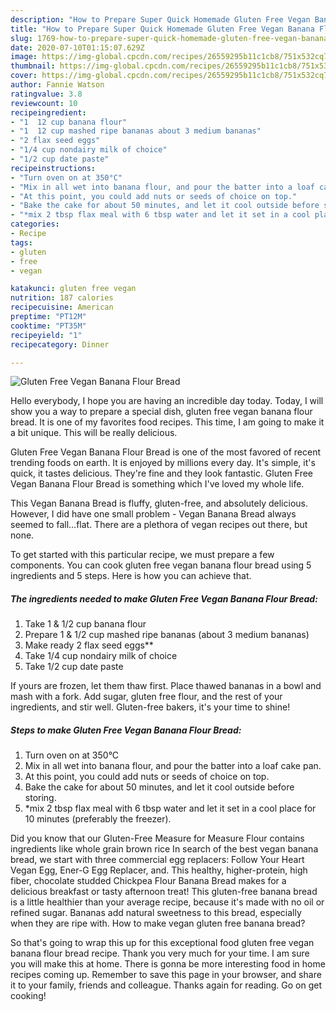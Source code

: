 ```yaml
---
description: "How to Prepare Super Quick Homemade Gluten Free Vegan Banana Flour Bread"
title: "How to Prepare Super Quick Homemade Gluten Free Vegan Banana Flour Bread"
slug: 1769-how-to-prepare-super-quick-homemade-gluten-free-vegan-banana-flour-bread
date: 2020-07-10T01:15:07.629Z
image: https://img-global.cpcdn.com/recipes/26559295b11c1cb8/751x532cq70/gluten-free-vegan-banana-flour-bread-recipe-main-photo.jpg
thumbnail: https://img-global.cpcdn.com/recipes/26559295b11c1cb8/751x532cq70/gluten-free-vegan-banana-flour-bread-recipe-main-photo.jpg
cover: https://img-global.cpcdn.com/recipes/26559295b11c1cb8/751x532cq70/gluten-free-vegan-banana-flour-bread-recipe-main-photo.jpg
author: Fannie Watson
ratingvalue: 3.8
reviewcount: 10
recipeingredient:
- "1  12 cup banana flour"
- "1  12 cup mashed ripe bananas about 3 medium bananas"
- "2 flax seed eggs"
- "1/4 cup nondairy milk of choice"
- "1/2 cup date paste"
recipeinstructions:
- "Turn oven on at 350°C"
- "Mix in all wet into banana flour, and pour the batter into a loaf cake pan."
- "At this point, you could add nuts or seeds of choice on top."
- "Bake the cake for about 50 minutes, and let it cool outside before storing."
- "*mix 2 tbsp flax meal with 6 tbsp water and let it set in a cool place for 10 minutes (preferably the freezer)."
categories:
- Recipe
tags:
- gluten
- free
- vegan

katakunci: gluten free vegan 
nutrition: 187 calories
recipecuisine: American
preptime: "PT12M"
cooktime: "PT35M"
recipeyield: "1"
recipecategory: Dinner

---
```



![Gluten Free Vegan Banana Flour Bread](https://img-global.cpcdn.com/recipes/26559295b11c1cb8/751x532cq70/gluten-free-vegan-banana-flour-bread-recipe-main-photo.jpg)

Hello everybody, I hope you are having an incredible day today. Today, I will show you a way to prepare a special dish, gluten free vegan banana flour bread. It is one of my favorites food recipes. This time, I am going to make it a bit unique. This will be really delicious.

Gluten Free Vegan Banana Flour Bread is one of the most favored of recent trending foods on earth. It is enjoyed by millions every day. It's simple, it's quick, it tastes delicious. They're fine and they look fantastic. Gluten Free Vegan Banana Flour Bread is something which I've loved my whole life.

This Vegan Banana Bread is fluffy, gluten-free, and absolutely delicious. However, I did have one small problem - Vegan Banana Bread always seemed to fall…flat. There are a plethora of vegan recipes out there, but none.


To get started with this particular recipe, we must prepare a few components. You can cook gluten free vegan banana flour bread using 5 ingredients and 5 steps. Here is how you can achieve that.

<!--inarticleads1-->

##### The ingredients needed to make Gluten Free Vegan Banana Flour Bread:

1. Take 1 &amp; 1/2 cup banana flour
1. Prepare 1 &amp; 1/2 cup mashed ripe bananas (about 3 medium bananas)
1. Make ready 2 flax seed eggs**
1. Take 1/4 cup nondairy milk of choice
1. Take 1/2 cup date paste


If yours are frozen, let them thaw first. Place thawed bananas in a bowl and mash with a fork. Add sugar, gluten free flour, and the rest of your ingredients, and stir well. Gluten-free bakers, it&#39;s your time to shine! 

<!--inarticleads2-->

##### Steps to make Gluten Free Vegan Banana Flour Bread:

1. Turn oven on at 350°C
1. Mix in all wet into banana flour, and pour the batter into a loaf cake pan.
1. At this point, you could add nuts or seeds of choice on top.
1. Bake the cake for about 50 minutes, and let it cool outside before storing.
1. *mix 2 tbsp flax meal with 6 tbsp water and let it set in a cool place for 10 minutes (preferably the freezer).


Did you know that our Gluten-Free Measure for Measure Flour contains ingredients like whole grain brown rice In search of the best vegan banana bread, we start with three commercial egg replacers: Follow Your Heart Vegan Egg, Ener-G Egg Replacer, and. This healthy, higher-protein, high fiber, chocolate studded Chickpea Flour Banana Bread makes for a delicious breakfast or tasty afternoon treat! This gluten-free banana bread is a little healthier than your average recipe, because it&#39;s made with no oil or refined sugar. Bananas add natural sweetness to this bread, especially when they are ripe with. How to make vegan gluten free banana bread? 

So that's going to wrap this up for this exceptional food gluten free vegan banana flour bread recipe. Thank you very much for your time. I am sure you will make this at home. There is gonna be more interesting food in home recipes coming up. Remember to save this page in your browser, and share it to your family, friends and colleague. Thanks again for reading. Go on get cooking!
